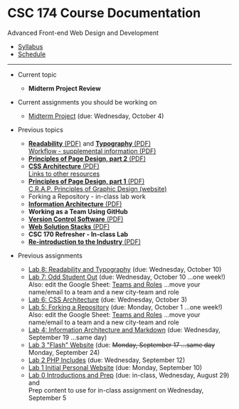# CSC 174 Course Documentation
Advanced Front-end Web Design and Development

- [Syllabus](syllabus.md)
- [Schedule](schedule.md) 

<hr>

- Current topic
  - **Midterm Project Review**
- Current assignments you should be working on

  - [Midterm Project](midterm-project/instructions.md) (due: Wednesday, October 4)
- Previous topics

  - [**Readability** (PDF)](11-readability-typography/readability.pdf) and [**Typography** (PDF)](11-readability-typography/typography.pdf)<br>[Workflow - supplemental information (PDF)](11-readability-typography/workflow.pdf)
  - [**Principles of Page Design, part 2** (PDF)](10-principles-of-page-design2/z-patterns-and-f-patterns.pdf)
  - [**CSS Architecture** (PDF)](09-css-architecture/css-architecture.pdf)<br>[Links to other resources](lab06-css-architecture/links.md)
  - [**Principles of Page Design, part 1** (PDF)](08-principles-of-page-design1/principles-of-page-design.pdf)<br>[C.R.A.P. Principles of Graphic Design (website)](https://saylordotorg.github.io/text_business-information-systems-design-an-app-for-that/s07-01-c-r-a-p-principles-of-graphic-.html)
  - Forking a Repository - in-class lab work
  - [**Information Architecture** (PDF)](06-information-architecture/05-information-architecture.pdf)
  - **Working as a Team Using GitHub**
  - [**Version Control Software** (PDF)](04-version-control-software/04-version-control-software.pdf)
  - [**Web Solution Stacks** (PDF)](03-web-solution-stacks/03-web-solution-stacks.pdf)
  - **CSC 170 Refresher - In-class Lab**
  - [**Re-introduction to the Industry** (PDF)](01-reintroduction-to-the-industry/01-introduction-to-the-industry.pdf)
- Previous assignments

  - [Lab 8: Readability and Typography](lab08-readability-typography/instructions) (due: Wednesday, October 10)
  - [Lab 7: Odd Student Out](lab07-odd-student-out/instructions.md) (due: Wednesday, October 10 ...one week!)<br>Also: edit the Google Sheet: [Teams and Roles](https://docs.google.com/spreadsheets/d/1gXQP-1Rmra6w3PH9GzKOG9Y8-VlKk-DjlCFYFQHo0MM/edit#gid=493379955) ...move your name/email to a team and a new city-team and role
  - [Lab 6: CSS Architecture](lab06-css-architecture/instructions.md) (due: Wednesday, October 3)
  - [Lab 5: Forking a Repository](lab05-forking-a-respository/instructions.md) (due: Monday, October 1 ...one week!)<br>Also: edit the Google Sheet: [Teams and Roles](https://docs.google.com/spreadsheets/d/1gXQP-1Rmra6w3PH9GzKOG9Y8-VlKk-DjlCFYFQHo0MM/edit#gid=493379955) ...move your name/email to a team and a new city-team and role
  - [Lab 4: Information Architecture and Markdown](lab04-ia-and-markdown/instructions.md) (due: Wednesday, September 19 ...same day)
  - [Lab 3 "Flash" Website](lab03-flash-website/instructions.md) (due: <s>Monday, September 17 ...same day</s> Monday, September 24)
  - [Lab 2 PHP Includes](lab02-php-includes/instructions.md) (due: Wednesday, September 12)
  - [Lab 1 Initial Personal Website](lab01-initial-personal-website/instructions.md) (due: Monday, September 10)
  - [Lab 0 Introductions and Prep](lab00-introductions-and-prep/instructions.md) (due: in-class, Wednesday, August 29) and <br>Prep content to use for in-class assignment on Wednesday, September 5

